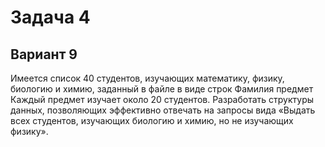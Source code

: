 # Задача 4
## Вариант 9
Имеется список 40 студентов, изучающих математику, физику, биологию и химию, заданный в файле
в виде строк
Фамилия предмет
Каждый предмет изучает около 20 студентов. Разработать структуры данных, позволяющих
эффективно отвечать на запросы вида «Выдать всех студентов, изучающих биологию и химию, но не
изучающих физику».
